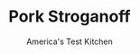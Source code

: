 ---
layout: ../../layouts/MarkdownPostLayout.astro
title: Pork Stroganoff
author: America's Test Kitchen
pubDate: 2023-03-15
description: "We love the traditional version of this soothing, creamy dish. But we hate the price tag."
image_url: https://res.cloudinary.com/hksqkdlah/image/upload/ar_1:1,c_fill,dpr_2.0,f_auto,fl_lossy.progressive.strip_profile,g_faces:auto,q_auto:low,w_344/SFS_PorkStroganoff-92_rz4el2
tags: ["Main Courses","Eastern European & German","Pasta","Pork"]
calories: 2939
protein: 37
carbohydrates: 65
fats: 
fiber: 4
ingredients: ["3 ounces, pancetta, cut into ¼-inch pieces","1 tablespoon, extra-virgin olive oil","1 (12-ounce), pork tenderloin, trimmed, halved lengthwise, and sliced crosswise ¼-inch thick","3 tablespoons, all-purpose flour, divided","1 teaspoon, table salt, divided","1 teaspoon, pepper, divided","3 tablespoons, unsalted butter, divided","12 ounces, cremini mushrooms, sliced thin","1 , large onion, chopped fine","4 teaspoons, chopped fresh sage, divided","3 , garlic cloves, minced","2 teaspoons, tomato paste","4 cups, chicken broth","1/4 cup, dry white wine","8 ounces (4 cups), egg noodles","1/2 cup, sour cream","2 tablespoons, minced fresh chives"]
serves: 4
time: "1 hour"
instructions: ["Cook pancetta and oil in Dutch oven over medium heat until pancetta is lightly browned and crispy, about 10 minutes. Using slotted spoon, transfer pancetta to large plate, leaving fat in pot.","Toss pork, 2 tablespoons flour, ½ teaspoon salt, and ½ teaspoon pepper together in bowl. Add 1 tablespoon butter to fat left in pot and melt over high heat. Add pork in single layer, breaking up any clumps, and cook without stirring until browned on bottom, about 2 minutes. Stir and continue to cook until pork is no longer pink, about 1 minute longer. Transfer to plate with pancetta.","Melt remaining 2 tablespoons butter in now-empty pot over medium heat. Add mushrooms, onion, remaining ½ teaspoon salt, and remaining ½ teaspoon pepper and cook until any liquid has evaporated and vegetables have just begun to brown, 7 to 9 minutes. Add 1 tablespoon sage, garlic, tomato paste, and remaining 1 tablespoon flour and cook until fragrant, about 30 seconds.","Stir in broth and wine and bring to simmer, scraping up any browned bits. Stir in noodles and cook, uncovered, stirring occasionally, until noodles are just tender, 9 to 11 minutes.","Add pork and pancetta and cook until warmed through, about 1 minute. Off heat, stir in sour cream and remaining 1 teaspoon sage until thoroughly combined. Season with salt and pepper to taste. Sprinkle with chives and serve."]
nutrition: ["1324 mg Potassium","596 mg Phosphorus","147 mg Calcium","5 mg Iron","99 mg Magnesium","1163 mg Sodium","4 mg Zinc","34 g Fat","18 mg Niacin (B3)","13 g Monounsaturated","4 g Polyunsaturated","1 mg Riboflavin (B2)","1 mg Thiamin (B1)","6 mg Vitamin C","159 mg Cholesterol","14 g Saturated","4 g Fiber","122 µg Folic acid","70 µg Folate (food)","9 g Sugars","54 µg Vitamin K","449 g Water","65 g Carbs","279 µg Folate equivalent (total)","37 g Protein","1 mg Vitamin E","1 mg Vitamin B6","151 µg Vitamin A","734 kcal Energy","2939 calories"]
notes: "Be sure to buy a ¼-inch-thick hunk of pancetta from the deli counter rather than presliced pancetta, as larger chunks are important here."
---
